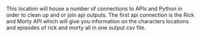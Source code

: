 This location will house a number of connections to APIs and Python in order to clean up and or join api outputs. 
The first api connection is the Rick and Morty API which will give you information on the characters locations and episodes of rick and morty all in one output csv file.
